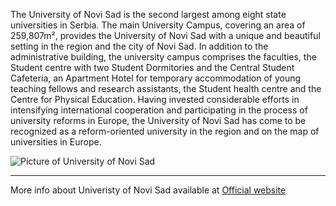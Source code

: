 

The University of Novi Sad is the second largest among eight state universities in Serbia. The main University Campus, covering an area of 259,807m², provides the University of Novi Sad with a unique and beautiful setting in the region and the city of Novi Sad. In addition to the administrative building, the university campus comprises the faculties, the Student centre with two Student Dormitories and the Central Student Cafeteria, an Apartment Hotel for temporary accommodation of young teaching fellows and research assistants, the Student health centre and the Centre for Physical Education. 
Having invested considerable efforts in intensifying international cooperation and participating in the process of university reforms in Europe, the University of Novi Sad has come to be recognized as a reform-oriented university in the region and on the map of universities in Europe.

![Picture of University of Novi Sad](assets/img/ns/06-NS.jpg)

---

More info about Univeristy of Novi Sad available at [Official website](http://www.uns.ac.rs/en)
